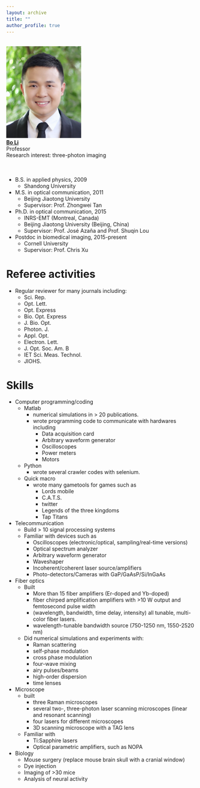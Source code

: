 ```yaml
---
layout: archive
title: ""
author_profile: true
---
```


<br/><img src='/images/IMG_4123.jpg' width='200'><br/>
[**Bo Li**](/_pages/Member-BoLi.md)<br/>
Professor<br/>
Research interest: three-photon imaging<br/>
<br/>
<br/>

* B.S. in applied physics, 2009
  * Shandong University
* M.S. in optical communication, 2011
  * Beijing Jiaotong University
  * Supervisor: Prof. Zhongwei Tan
* Ph.D. in optical communication, 2015
  * INRS-EMT (Montreal, Canada)
  * Beijing Jiaotong University (Beijing, China)
  * Supervisor: Prof. José Azaña and Prof. Shuqin Lou
* Postdoc in biomedical imaging, 2015-present
  * Cornell University
  * Supervisor: Prof. Chris Xu

Referee activities
======
* Regular reviewer for many journals including:
  * Sci. Rep.
  * Opt. Lett.
  * Opt. Express
  * Bio. Opt. Express
  * J. Bio. Opt.
  * Photon. J.
  * Appl. Opt.
  * Electron. Lett.
  * J. Opt. Soc. Am. B
  * IET Sci. Meas. Technol.
  * JIOHS.

Skills
======
* Computer programming/coding
  * Matlab
    * numerical simulations in > 20 publications.
    * wrote programming code to communicate with hardwares including
      * Data acquisition card
      * Arbitrary waveform generator
      * Oscilloscopes
      * Power meters
      * Motors
  * Python
    * wrote several crawler codes with selenium.
  * Quick macro
    * wrote many gametools for games such as
      * Lords mobile
      * C.A.T.S.
      * twitter
      * Legends of the three kingdoms
      * Tap Titans
* Telecommunication
  * Build > 10 signal processing systems
  * Familiar with devices such as
    * Oscilloscopes (electronic/optical, sampling/real-time versions)
    * Optical spectrum analyzer
    * Arbitrary waveform generator
    * Waveshaper
    * Incoherent/coherent laser source/amplifiers
    * Photo-detectors/Cameras with GaP/GaAsP/Si/InGaAs
* Fiber optics
  * Built
    * More than 15 fiber amplifiers (Er-doped and Yb-doped)
    * fiber chirped amplification amplifiers with >10 W output and femtosecond pulse width
    * (wavelength, bandwidth, time delay, intensity) all tunable, multi-color fiber lasers.
    * wavelength-tunable bandwidth source (750-1250 nm, 1550-2520 nm)
  * Did numerical simulations and experiments with:
    * Raman scattering
    * self-phase modulation
    * cross phase modulation
    * four-wave mixing
    * airy pulses/beams
    * high-order dispersion
    * time lenses
* Microscope
  * built
    * three Raman microscopes
    * several two-, three-photon laser scanning microscopes (linear and resonant scanning)
    * four lasers for different microscopes
    * 3D scanning microscope with a TAG lens
  * Familiar with
    * Ti:Sapphire lasers
    * Optical parametric amplifiers, such as NOPA
* Biology
  * Mouse surgery (replace mouse brain skull with a cranial window)
  * Dye injection
  * Imaging of >30 mice
  * Analysis of neural activity
